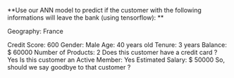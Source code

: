 **Use our ANN model to predict if the customer with the following informations will leave the bank (using tensorflow): 
**

Geography: France

Credit Score: 600
Gender: Male
Age: 40 years old
Tenure: 3 years
Balance: \$ 60000
Number of Products: 2
Does this customer have a credit card ? Yes
Is this customer an Active Member: Yes
Estimated Salary: \$ 50000
So, should we say goodbye to that customer ?

